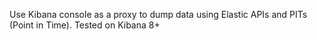 Use Kibana console as a proxy to dump data using Elastic APIs and PITs (Point in Time). Tested on Kibana 8+
